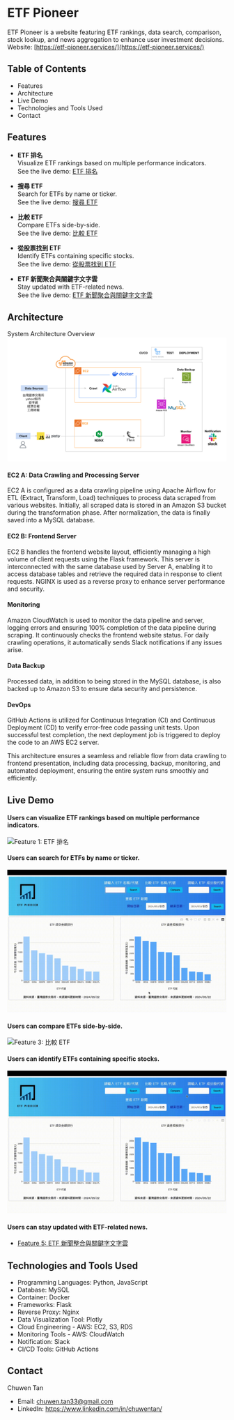 
# ETF Pioneer

ETF Pioneer is a website featuring ETF rankings, data search, comparison, stock lookup, and news aggregation to enhance user investment decisions.
Website: [https://etf-pioneer.services/](https://etf-pioneer.services/)

## Table of Contents
* Features
* Architecture
* Live Demo
* Technologies and Tools Used
* Contact

## Features

* **ETF 排名**  
  Visualize ETF rankings based on multiple performance indicators.  
  See the live demo: [ETF 排名](#users-can-visualize-etf-rankings-based-on-multiple-performance-indicators)

* **搜尋 ETF**  
  Search for ETFs by name or ticker.  
  See the live demo: [搜尋 ETF](#users-can-search-for-etfs-by-name-or-ticker)

* **比較 ETF**  
  Compare ETFs side-by-side.  
  See the live demo: [比較 ETF](#users-can-compare-etfs-side-by-side)

* **從股票找到 ETF**  
  Identify ETFs containing specific stocks.  
  See the live demo: [從股票找到 ETF](#users-can-identify-etfs-containing-specific-stocks)

* **ETF 新聞聚合與關鍵字文字雲**  
  Stay updated with ETF-related news.  
  See the live demo: [ETF 新聞聚合與關鍵字文字雲](#users-can-stay-updated-with-etf-related-news)
  
## Architecture

System Architecture Overview
![System Architecture Diagram](ReadmeMaterial/Architecture.png)




#### EC2 A: Data Crawling and Processing Server
EC2 A is configured as a data crawling pipeline using Apache Airflow for ETL (Extract, Transform, Load) techniques to process data scraped from various websites. Initially, all scraped data is stored in an Amazon S3 bucket during the transformation phase. After normalization, the data is finally saved into a MySQL database.

#### EC2 B: Frontend Server
EC2 B handles the frontend website layout, efficiently managing a high volume of client requests using the Flask framework. This server is interconnected with the same database used by Server A, enabling it to access database tables and retrieve the required data in response to client requests. NGINX is used as a reverse proxy to enhance server performance and security.

#### Monitoring
Amazon CloudWatch is used to monitor the data pipeline and server, logging errors and ensuring 100% completion of the data pipeline during scraping. It continuously checks the frontend website status. For daily crawling operations, it automatically sends Slack notifications if any issues arise.

#### Data Backup
Processed data, in addition to being stored in the MySQL database, is also backed up to Amazon S3 to ensure data security and persistence.

#### DevOps
GitHub Actions is utilized for Continuous Integration (CI) and Continuous Deployment (CD) to verify error-free code passing unit tests. Upon successful test completion, the next deployment job is triggered to deploy the code to an AWS EC2 server.

This architecture ensures a seamless and reliable flow from data crawling to frontend presentation, including data processing, backup, monitoring, and automated deployment, ensuring the entire system runs smoothly and efficiently.







## Live Demo

#### Users can visualize ETF rankings based on multiple performance indicators.
![Feature 1: ETF 排名](ReadmeMaterial/feature_1_ETF_ranking_updated.gif)

#### Users can search for ETFs by name or ticker.
![Feature 2: 搜尋 ETF](ReadmeMaterial/feature_2_search_an_ETF_updated.gif)

#### Users can compare ETFs side-by-side.
![Feature 3: 比較 ETF](ReadmeMaterial/feature_3_compare_ETFs.gif)


#### Users can identify ETFs containing specific stocks.
![Feature 4: 從股票反查 ETF](ReadmeMaterial/feature_4_find_ETF_from_stock_updated.gif)
  
#### Users can stay updated with ETF-related news.
- [Feature 5: ETF 新聞整合與關鍵字文字雲](ReadmeMaterial/feature_5_ETF_news_aggregation_and_keyword_word_cloud.mov)
  


## Technologies and Tools Used
* Programming Languages: Python, JavaScript
* Database: MySQL
* Container: Docker
* Frameworks: Flask
* Reverse Proxy: Nginx
* Data Visualization Tool: Plotly
* Cloud Engineering - AWS: EC2, S3, RDS
* Monitoring Tools - AWS: CloudWatch
* Notification: Slack
* CI/CD Tools: GitHub Actions
  
## Contact

Chuwen Tan 
* Email: chuwen.tan33@gmail.com 
* LinkedIn: https://www.linkedin.com/in/chuwentan/
